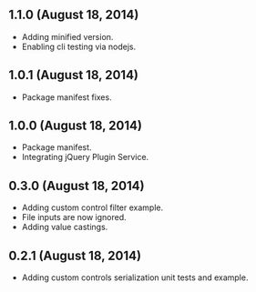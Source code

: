 1.1.0 (August 18, 2014)
------------------------

* Adding minified version.
* Enabling cli testing via nodejs.

1.0.1 (August 18, 2014)
------------------------

* Package manifest fixes.

1.0.0 (August 18, 2014)
------------------------

* Package manifest.
* Integrating jQuery Plugin Service.

0.3.0 (August 18, 2014)
------------------------

* Adding custom control filter example.
* File inputs are now ignored.
* Adding value castings.

0.2.1 (August 18, 2014)
------------------------

* Adding custom controls serialization unit tests and example.
